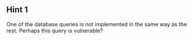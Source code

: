 ## Hint 1
One of the database queries is not implemented in the same way as the rest. Perhaps this query is vulnerable?
